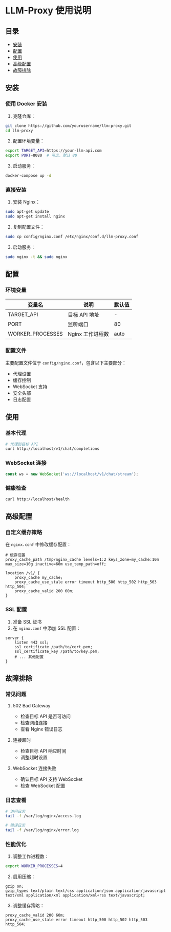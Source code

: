 # LLM-Proxy 使用说明

## 目录
- [安装](#安装)
- [配置](#配置)
- [使用](#使用)
- [高级配置](#高级配置)
- [故障排除](#故障排除)

## 安装

### 使用 Docker 安装

1. 克隆仓库：
```bash
git clone https://github.com/yourusername/llm-proxy.git
cd llm-proxy
```

2. 配置环境变量：
```bash
export TARGET_API=https://your-llm-api.com
export PORT=8080  # 可选，默认 80
```

3. 启动服务：
```bash
docker-compose up -d
```

### 直接安装

1. 安装 Nginx：
```bash
sudo apt-get update
sudo apt-get install nginx
```

2. 复制配置文件：
```bash
sudo cp config/nginx.conf /etc/nginx/conf.d/llm-proxy.conf
```

3. 启动服务：
```bash
sudo nginx -t && sudo nginx
```

## 配置

### 环境变量

| 变量名 | 说明 | 默认值 |
|--------|------|--------|
| TARGET_API | 目标 API 地址 | - |
| PORT | 监听端口 | 80 |
| WORKER_PROCESSES | Nginx 工作进程数 | auto |

### 配置文件

主要配置文件位于 `config/nginx.conf`，包含以下主要部分：

- 代理设置
- 缓存控制
- WebSocket 支持
- 安全头部
- 日志配置

## 使用

### 基本代理

```bash
# 代理到目标 API
curl http://localhost/v1/chat/completions
```

### WebSocket 连接

```javascript
const ws = new WebSocket('ws://localhost/v1/chat/stream');
```

### 健康检查

```bash
curl http://localhost/health
```

## 高级配置

### 自定义缓存策略

在 `nginx.conf` 中修改缓存配置：

```nginx
# 缓存设置
proxy_cache_path /tmp/nginx_cache levels=1:2 keys_zone=my_cache:10m max_size=10g inactive=60m use_temp_path=off;

location /v1/ {
    proxy_cache my_cache;
    proxy_cache_use_stale error timeout http_500 http_502 http_503 http_504;
    proxy_cache_valid 200 60m;
}
```

### SSL 配置

1. 准备 SSL 证书
2. 在 `nginx.conf` 中添加 SSL 配置：

```nginx
server {
    listen 443 ssl;
    ssl_certificate /path/to/cert.pem;
    ssl_certificate_key /path/to/key.pem;
    # ... 其他配置
}
```

## 故障排除

### 常见问题

1. 502 Bad Gateway
   - 检查目标 API 是否可访问
   - 检查网络连接
   - 查看 Nginx 错误日志

2. 连接超时
   - 检查目标 API 响应时间
   - 调整超时设置

3. WebSocket 连接失败
   - 确认目标 API 支持 WebSocket
   - 检查 WebSocket 配置

### 日志查看

```bash
# 访问日志
tail -f /var/log/nginx/access.log

# 错误日志
tail -f /var/log/nginx/error.log
```

### 性能优化

1. 调整工作进程数：
```bash
export WORKER_PROCESSES=4
```

2. 启用压缩：
```nginx
gzip on;
gzip_types text/plain text/css application/json application/javascript text/xml application/xml application/xml+rss text/javascript;
```

3. 调整缓存策略：
```nginx
proxy_cache_valid 200 60m;
proxy_cache_use_stale error timeout http_500 http_502 http_503 http_504;
``` 